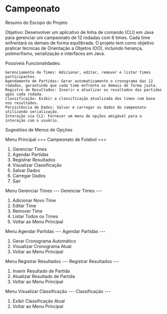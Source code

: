 ﻿# Campeonato
Resumo do Escopo do Projeto

Objetivo: Desenvolver um aplicativo de linha de comando (CLI) em Java para gerenciar um campeonato de 12 rodadas com 6 times. Cada time enfrentará os demais de forma equilibrada. O projeto tem como objetivo praticar técnicas de Orientação a Objetos (OO), incluindo herança, polimorfismo, serialização e interfaces em Java.

Possíveis Funcionalidades:

    Gerenciamento de Times: Adicionar, editar, remover e listar times participantes.
    Agendamento de Partidas: Gerar automaticamente o cronograma das 12 rodadas, garantindo que cada time enfrente os demais de forma justa.
    Registro de Resultados: Inserir e atualizar os resultados das partidas após cada rodada.
    Classificação: Exibir a classificação atualizada dos times com base nos resultados.
    Persistência de Dados: Salvar e carregar os dados do campeonato utilizando serialização.
    Interação via CLI: Fornecer um menu de opções amigável para a interação com o usuário.

Sugestões de Menus de Opções

Menu Principal
=== Campeonato de Futebol ===
1. Gerenciar Times
2. Agendar Partidas
3. Registrar Resultados
4. Visualizar Classificação
5. Salvar Dados
6. Carregar Dados
7. Sair

Menu Gerenciar Times
--- Gerenciar Times ---
1. Adicionar Novo Time
2. Editar Time
3. Remover Time
4. Listar Todos os Times
5. Voltar ao Menu Principal

Menu Agendar Partidas
--- Agendar Partidas ---
1. Gerar Cronograma Automático
2. Visualizar Cronograma Atual
3. Voltar ao Menu Principal

Menu Registrar Resultados
--- Registrar Resultados ---
1. Inserir Resultado de Partida
2. Atualizar Resultado de Partida
3. Voltar ao Menu Principal

Menu Visualizar Classificação
--- Classificação ---
1. Exibir Classificação Atual
2. Voltar ao Menu Principal
